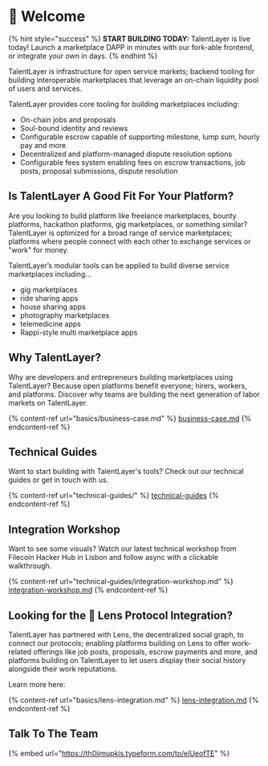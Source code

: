 # 👋 Welcome

{% hint style="success" %}
**START BUILDING TODAY:** TalentLayer is live today! Launch a marketplace DAPP in minutes with our fork-able frontend, or integrate your own in days.
{% endhint %}

TalentLayer is infrastructure for open service markets; backend tooling for building interoperable marketplaces that leverage an on-chain liquidity pool of users and services.

TalentLayer provides core tooling for building marketplaces including:

* On-chain jobs and proposals
* Soul-bound identity and reviews
* Configurable escrow capable of supporting milestone, lump sum, hourly pay and more
* Decentralized and platform-managed dispute resolution options
* Configurable fees system enabling fees on escrow transactions, job posts, proposal submissions, dispute resolution&#x20;

## Is TalentLayer A Good Fit For Your Platform? <a href="#is-talentlayer-a-good-fit-for-your-platform" id="is-talentlayer-a-good-fit-for-your-platform"></a>

Are you looking to build platform like freelance marketplaces, bounty platforms, hackathon platforms, gig marketplaces, or something similar? TalentLayer is optimized for a broad range of service marketplaces; platforms where people connect with each other to exchange services or "work" for money.&#x20;

TalentLayer’s modular tools can be applied to build diverse service marketplaces including…

* gig marketplaces
* ride sharing apps
* house sharing apps
* photography marketplaces
* telemedicine apps
* Rappi-style multi marketplace apps

## Why TalentLayer?

Why are developers and entrepreneurs building marketplaces using TalentLayer? Because open platforms benefit everyone; hirers, workers, and platforms. Discover why teams are building the next generation of labor markets on TalentLayer.&#x20;

{% content-ref url="basics/business-case.md" %}
[business-case.md](basics/business-case.md)
{% endcontent-ref %}

## Technical Guides

Want to start building with TalentLayer's tools? Check out our technical guides or get in touch with us.&#x20;

{% content-ref url="technical-guides/" %}
[technical-guides](technical-guides/)
{% endcontent-ref %}

## Integration Workshop

Want to see some visuals? Watch our latest technical workshop from Filecoin Hacker Hub in Lisbon and follow async with a clickable walkthrough.&#x20;

{% content-ref url="technical-guides/integration-workshop.md" %}
[integration-workshop.md](technical-guides/integration-workshop.md)
{% endcontent-ref %}

## Looking for the 🌱 Lens Protocol Integration?&#x20;

TalentLayer has partnered with Lens, the decentralized social graph, to connect our protocols; enabling platforms building on Lens to offer work-related offerings like job posts, proposals, escrow payments and more, and platforms building on TalentLayer to let users display their social history alongside their work reputations.

Learn more here:

{% content-ref url="basics/lens-integration.md" %}
[lens-integration.md](basics/lens-integration.md)
{% endcontent-ref %}

## Talk To The Team

{% embed url="https://th0ijmupkis.typeform.com/to/elUeofTE" %}
